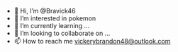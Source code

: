 - 👋 Hi, I’m @Bravick46
- 👀 I’m interested in pokemon
- 🌱 I’m currently learning ...
- 💞️ I’m looking to collaborate on ...
- 📫 How to reach me vickerybrandon48@outlook.com

<!---
Bravick46/Bravick46 is a ✨ special ✨ repository because its `README.md` (this file) appears on your GitHub profile.
You can click the Preview link to take a look at your changes.
--->
